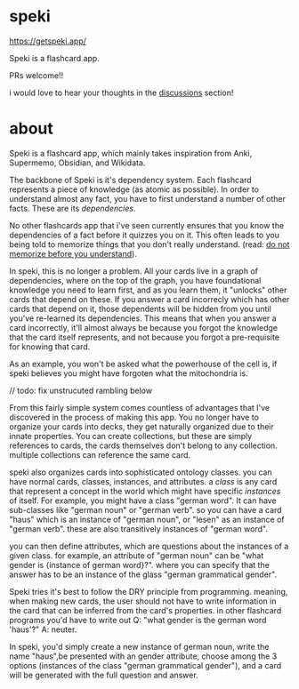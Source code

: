 # speki

https://getspeki.app/


Speki is a flashcard app.

PRs welcome!!

i would love to hear your thoughts in the [discussions](https://github.com/TBS1996/spekispace/discussions) section!


# about 

Speki is a flashcard app, which mainly takes inspiration from Anki, Supermemo, Obsidian, and Wikidata.

The backbone of Speki is it's dependency system. Each flashcard represents a piece of knowledge (as atomic as possible).
In order to understand almost any fact, you have to first understand a number of other facts. These are its _dependencies_.

No other flashcards app that i've seen currently ensures that you know the dependencies of a fact before it quizzes you on it. This often
leads to you being told to memorize things that you don't really understand. (read: [do not memorize before you understand](https://supermemo.guru/wiki/Do_not_memorize_before_you_understand)).

In speki, this is no longer a problem. All your cards live in a graph of dependencies, where on the top of the graph, you have foundational knowledge you need to learn first, and as you learn them, it "unlocks" other cards that depend on these. If you answer a card incorrecly which has other cards that depend on it, those dependents will be hidden from you until you've re-learned its dependencies. This means that when you answer a card incorrectly, it'll almost always be because you forgot the knowledge that the card itself represents, and not because you forgot a pre-requisite for knowing that card. 

As an example, you won't be asked what the powerhouse of the cell is, if speki believes you might have forgoten what the mitochondria is.


// todo: fix unstrucuted rambling below

From this fairly simple system comes countless of advantages that I've discovered in the process of making this app.
You no longer have to organize your cards into decks, they get naturally organized due to their innate properties. You can create collections, but
these are simply references to cards, the cards themselves don't belong to any collection. multiple collections can reference the same card.

speki also organizes cards into sophisticated ontology classes. you can have normal cards, classes, instances, and attributes.
a _class_ is any card that represent a concept in the world which might have specific _instances_  of itself. For example, you might have a class "german word". It can have sub-classes like "german noun" or "german verb". so you can have a card "haus" which is an instance of "german noun", or "lesen" as an instance of "german verb". these are also transitively instances of "german word". 

you can then define attributes, which are questions about the instances of a given class. for example, an attribute of "german noun" can be "what gender is {instance of german word}?". where you can specify that the answer has to be an instance of the glass "german grammatical gender".

Speki tries it's best to follow the DRY principle from programming. meaning, when making new cards, the user should not have to write information in the card that can be inferred from the card's properties. in other flashcard programs you'd have to write out Q: "what gender is the german word 'haus'?"  A: neuter.

In speki, you'd simply create a new instance of german noun, write the name "haus",be presented with an gender attribute, choose among the 3 options (instances of the class "german grammatical gender"), and a card will be generated with the full question and answer.

